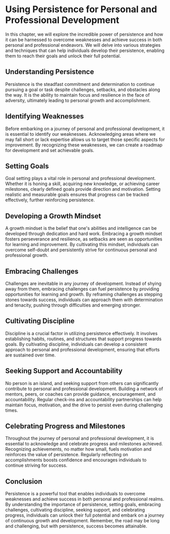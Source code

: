 Using Persistence for Personal and Professional Development
====================================================================



In this chapter, we will explore the incredible power of persistence and how it can be harnessed to overcome weaknesses and achieve success in both personal and professional endeavors. We will delve into various strategies and techniques that can help individuals develop their persistence, enabling them to reach their goals and unlock their full potential.

Understanding Persistence
-------------------------

Persistence is the steadfast commitment and determination to continue pursuing a goal or task despite challenges, setbacks, and obstacles along the way. It is the ability to maintain focus and resilience in the face of adversity, ultimately leading to personal growth and accomplishment.

Identifying Weaknesses
----------------------

Before embarking on a journey of personal and professional development, it is essential to identify our weaknesses. Acknowledging areas where we may fall short or lack expertise allows us to target those specific aspects for improvement. By recognizing these weaknesses, we can create a roadmap for development and set achievable goals.

Setting Goals
-------------

Goal setting plays a vital role in personal and professional development. Whether it is honing a skill, acquiring new knowledge, or achieving career milestones, clearly defined goals provide direction and motivation. Setting realistic and measurable goals ensures that progress can be tracked effectively, further reinforcing persistence.

Developing a Growth Mindset
---------------------------

A growth mindset is the belief that one's abilities and intelligence can be developed through dedication and hard work. Embracing a growth mindset fosters perseverance and resilience, as setbacks are seen as opportunities for learning and improvement. By cultivating this mindset, individuals can overcome self-doubt and persistently strive for continuous personal and professional growth.

Embracing Challenges
--------------------

Challenges are inevitable in any journey of development. Instead of shying away from them, embracing challenges can fuel persistence by providing opportunities for learning and growth. By reframing challenges as stepping stones towards success, individuals can approach them with determination and tenacity, pushing through difficulties and emerging stronger.

Cultivating Discipline
----------------------

Discipline is a crucial factor in utilizing persistence effectively. It involves establishing habits, routines, and structures that support progress towards goals. By cultivating discipline, individuals can develop a consistent approach to personal and professional development, ensuring that efforts are sustained over time.

Seeking Support and Accountability
----------------------------------

No person is an island, and seeking support from others can significantly contribute to personal and professional development. Building a network of mentors, peers, or coaches can provide guidance, encouragement, and accountability. Regular check-ins and accountability partnerships can help maintain focus, motivation, and the drive to persist even during challenging times.

Celebrating Progress and Milestones
-----------------------------------

Throughout the journey of personal and professional development, it is essential to acknowledge and celebrate progress and milestones achieved. Recognizing achievements, no matter how small, fuels motivation and reinforces the value of persistence. Regularly reflecting on accomplishments boosts confidence and encourages individuals to continue striving for success.

Conclusion
----------

Persistence is a powerful tool that enables individuals to overcome weaknesses and achieve success in both personal and professional realms. By understanding the importance of persistence, setting goals, embracing challenges, cultivating discipline, seeking support, and celebrating progress, individuals can unlock their full potential and embark on a journey of continuous growth and development. Remember, the road may be long and challenging, but with persistence, success becomes attainable.
